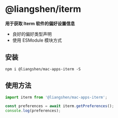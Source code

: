 # @liangshen/iterm

**用于获取 Iterm 软件的偏好设置信息**

- 良好的偏好类型声明
- 使用 ESModule 模块方式

## 安装

```shell
npm i @liangshen/mac-apps-iterm -S
```

## 使用方法

```typescript
import iterm from '@liangshen/mac-apps-iterm';

const preferences = await iterm.getPreferences();
console.log(preferences);
```